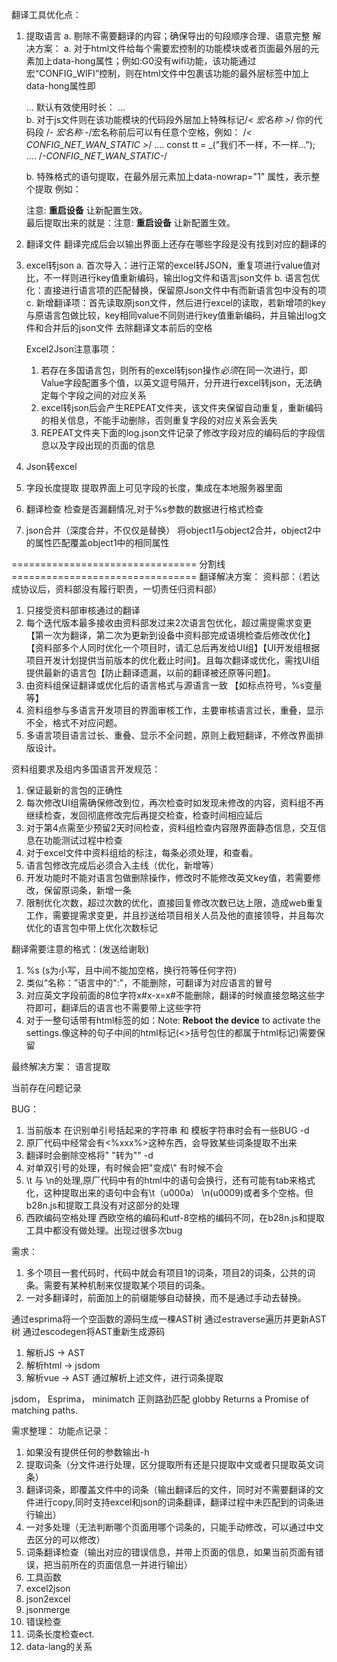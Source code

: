 ﻿翻译工具优化点：
1. 提取语言
    a. 剔除不需要翻译的内容；确保导出的句段顺序合理、语意完整
        解决方案：
        a. 对于html文件给每个需要宏控制的功能模块或者页面最外层的元素加上data-hong属性；例如:G0没有wifi功能，该功能通过宏“CONFIG_WIFI”控制，则在html文件中包裹该功能的最外层标签中加上data-hong属性即
        <div class="access-controls controls" data-hong="CONFIG_WIFI">
            ...
            <label class="control-label" data-lang="defTime">默认有效使用时长：</label>
            ...
        </div>
        b. 对于js文件则在该功能模块的代码段外层加上特殊标记/*< 宏名称 >*/ 你的代码段 /*- 宏名称 -*/宏名称前后可以有任意个空格，例如：
        /*< CONFIG_NET_WAN_STATIC >*/
        ....
        const tt = _("我们不一样，不一样...");
        ....
        /*-CONFIG_NET_WAN_STATIC-*/

    b. 特殊格式的语句提取，在最外层元素加上data-nowrap="1" 属性，表示整个提取
        例如：<div data-nowrap="1">注意: <b id="doReboot">重启设备</b> 让新配置生效。</div>
        最后提取出来的就是：注意: <b id="doReboot">重启设备</b> 让新配置生效。

2. 翻译文件
    翻译完成后会以输出界面上还存在哪些字段是没有找到对应的翻译的

3. excel转json
    a. 首次导入：进行正常的excel转JSON，重复项进行value值对比，不一样则进行key值重新编码，输出log文件和语言json文件
    b. 语言包优化：直接进行语言项的匹配替换，保留原Json文件中有而新语言包中没有的项
    c. 新增翻译项：首先读取原json文件，然后进行excel的读取，若新增项的key与原语言包做比较，key相同value不同则进行key值重新编码，并且输出log文件和合并后的json文件
    去除翻译文本前后的空格

    Excel2Json注意事项：
    1. 若存在多国语言包，则所有的excel转json操作*必须*在同一次进行，即Value字段配置多个值，以英文逗号隔开，分开进行excel转json，无法确定每个字段之间的对应关系
    2. excel转json后会产生REPEAT文件夹，该文件夹保留自动重复，重新编码的相关信息，不能手动删除，否则重复字段的对应关系会丢失
    3. REPEAT文件夹下面的log.json文件记录了修改字段对应的编码后的字段信息以及字段出现的页面的信息

4. Json转excel
5. 字段长度提取
    提取界面上可见字段的长度，集成在本地服务器里面
6. 翻译检查
    检查是否漏翻情况,对于%s参数的数据进行格式检查
7. json合并（深度合并，不仅仅是替换）
    将object1与object2合并，object2中的属性匹配覆盖object1中的相同属性

================================ 分割线 ================================
翻译解决方案：
资料部：（若达成协议后，资料部没有履行职责，一切责任归资料部）
1. 只接受资料部审核通过的翻译
2. 每个迭代版本最多接收由资料部发过来2次语言包优化，超过需提需求变更【第一次为翻译，第二次为更新到设备中资料部完成语境检查后修改优化】【资料部多个人同时优化一个项目时，请汇总后再发给UI组】【UI开发组根据项目开发计划提供当前版本的优化截止时间】。且每次翻译或优化，需找UI组提供最新的语言包【防止翻译遗漏，以前的翻译被还原等问题】。
3. 由资料组保证翻译或优化后的语言格式与源语言一致 【如标点符号，%s变量等】
4. 资料组参与多语言开发项目的界面审核工作，主要审核语言过长，重叠，显示不全，格式不对应问题。
5. 多语言项目语言过长、重叠、显示不全问题，原则上截短翻译，不修改界面排版设计。

资料组要求及组内多国语言开发规范：
1. 保证最新的言包的正确性
2. 每次修改UI组需确保修改到位，再次检查时如发现未修改的内容，资料组不再继续检查，发回彻底修改完后再提交检查，检查时间相应延后
3. 对于第4点需至少预留2天时间检查，资料组检查内容限界面静态信息，交互信息在功能测试过程中检查
4. 对于excel文件中资料组给的标注，每条必须处理，和查看。
5. 语言包修改完成后必须合入主线（优化，新增等）
6. 开发功能时不能对语言包做删除操作，修改时不能修改英文key值，若需要修改，保留原词条，新增一条
7. 限制优化次数，超过次数的优化，直接回复修改次数已达上限，造成web重复工作，需要提需求变更，并且抄送给项目相关人员及他的直接领导，并且每次优化的语言包中带上优化次数标记

翻译需要注意的格式：(发送给谢耿)
1. %s (s为小写，且中间不能加空格，换行符等任何字符)
2. 类似“名称：”语言中的":"，不能删除，可翻译为对应语言的冒号
3. 对应英文字段前面的8位字符x#x-x=x#不能删除，翻译的时候直接忽略这些字符即可，翻译后的语言也不需要带上这些字符
4. 对于一整句话带有html标签的如：Note: <b id="doReboot">Reboot the device</b> to activate the settings.像这种的句子中间的html标记(<>括号包住的都属于html标记)需要保留

最终解决方案：
语言提取

当前存在问题记录

BUG：
1. 当前版本   在识别单引号括起来的字符串 和 模板字符串时会有一些BUG -d
2. 原厂代码中经常会有<%xxx%>这种东西，会导致某些词条提取不出来
3. 翻译时会删除空格将" "转为"" -d
1. 对单双引号的处理，有时候会把\"变成\\\" 有时候不会
2. \t  与 \n的处理,原厂代码中有的html中的语句会换行，还有可能有tab来格式化，这种提取出来的语句中会有\t（u000a）   \n(u0009)或者多个空格。但b28n.js和提取工具没有对这部分的处理
3. 西欧编码空格处理   西欧空格的编码和utf-8空格的编码不同，在b28n.js和提取工具中都没有做处理。出现过很多次bug

需求：
1. 多个项目一套代码时，代码中就会有项目1的词条，项目2的词条，公共的词条。需要有某种机制来仅提取某个项目的词条。
2. 一对多翻译时，前面加上的前缀能够自动替换，而不是通过手动去替换。

通过esprima将一个空函数的源码生成一棵AST树
通过estraverse遍历并更新AST树
通过escodegen将AST重新生成源码

1. 解析JS -> AST
2. 解析html -> jsdom
3. 解析vue -> AST
通过解析上述文件，进行词条提取

jsdom，
Esprima，
minimatch 正则路劲匹配
globby Returns a Promise<Array> of matching paths.

需求整理：
功能点记录：
1. 如果没有提供任何的参数输出-h
2. 提取词条（分文件进行处理，区分提取所有还是只提取中文或者只提取英文词条）
3. 翻译词条，即覆盖文件中的词条（输出翻译后的文件，同时对不需要翻译的文件进行copy,同时支持excel和json的词条翻译，翻译过程中未匹配到的词条进行输出）
4. 一对多处理（无法判断哪个页面用哪个词条的，只能手动修改，可以通过中文去区分的可以修改）
5. 词条翻译检查（输出对应的错误信息，并带上页面的信息，如果当前页面有错误，把当前所在的页面信息一并进行输出）
6. 工具函数
7. excel2json
8. json2excel
9. jsonmerge
10. 错误检查
11. 词条长度检查ect.
12. data-lang的关系